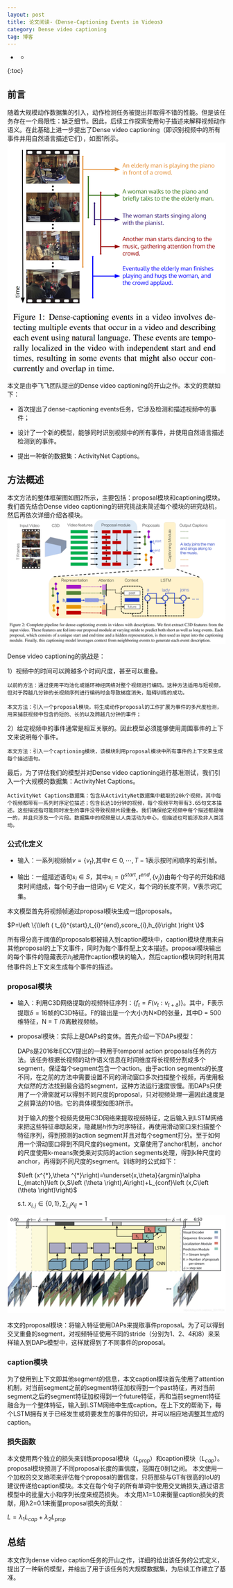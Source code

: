 ```yaml
---
layout: post
title: 论文阅读-《Dense-Captioning Events in Videos》
category: Dense video captioning
tag: 博客
---
```


- *
{:toc}

## 前言

随着大规模动作数据集的引入，动作检测任务被提出并取得不错的性能。但是该任务存在一个局限性：缺乏细节。因此，后续工作探索使用句子描述来解释视频动作语义。在此基础上进一步提出了Dense video captioning（即识别视频中的所有事件并用自然语言描述它们），如图1所示。
![fig1](3_fig1.png)

本文是由李飞飞团队提出的Dense video captioning的开山之作。本文的贡献如下：

- 首次提出了dense-captioning events任务，它涉及检测和描述视频中的事件；

- 设计了一个新的模型，能够同时识别视频中的所有事件，并使用自然语言描述检测到的事件。

- 提出一种新的数据集：ActivityNet Captions。

## 方法概述

本文方法的整体框架图如图2所示，主要包括：proposal模块和captioning模块。我们首先结合Dense video captioning的研究挑战来简述每个模块的研究动机，然后再依次详细介绍各模块。
![fig2](3_fig2.png)

Dense video captioning的挑战是：

1）视频中的时间可以跨越多个时间尺度，甚至可以重叠。

    以前的方法：通过使用平均池化或循环神经网络对整个视频进行编码。这种方法适用与短视频，但对于跨越几分钟的长视频序列进行编码时会导致梯度消失，阻碍训练的成功。

    本文方法：引入一个proposal模块，将生成动作proposal的工作扩展为事件的多尺度检测，用来捕获视频中包含的短的、长的以及跨越几分钟的事件；

2）给定视频中的事件通常是相互关联的。因此模型必须能够使用周围事件的上下文来说明每个事件。

    本文方法：引入一个captioning模块，该模块利用proposal模块中所有事件的上下文来生成每个描述语句。

最后，为了评估我们的模型并对Dense video captioning进行基准测试，我们引入一个大规模的数据集：ActivityNet Captions。

    ActivityNet Captions数据集：包含从ActivityNet数据集中截取的20k个视频，其中每个视频都带有一系列时序定位描述；包含长达10分钟的视频，每个视频平均带有3.65句文本描述。这些描述指可能同时发生的事件没导致视频片段重叠。我们确保给定视频中每个描述都是唯一的，并且只涉及一个片段。数据集中的视频是以人类活动为中心，但描述也可能涉及非人类活动。

### 公式化定义

- 输入：一系列视频帧$v=\left \{v_{t}\right \}$,其中$t\in 0,\cdots ,T-1$表示按时间顺序的索引帧。

- 输出：一组描述语句$s_{i}\in S$，其中$s_{i}=\left ( t^{start},t^{end},\left \{v_{j}\right \}\right )$由每个句子的开始和结束时间组成，每个句子由一组词$v_{j}\in V$定义，每个词的长度不同，V表示词汇集。

本文模型首先将视频帧通过proposal模块生成一组proposals。

$P=\left \{\\left ( t_{i}^{start},t_{i}^{end},score_{i},h_{i}\right )right \}$

所有得分高于阈值的proposals都被输入到caption模块中，caption模块使用来自其他proposal的上下文事件，同时为每个事件配上文本描述。proposal模块输出的每个事件的隐藏表示$h_{i}$被用作caption模块的输入，然后caption模块同时利用其他事件的上下文来生成每个事件的描述。

### proposal模块

- 输入：利用C3D网络提取的视频特征序列：$\left \{f_{t}=F\left ( v_{t}:v_{t+\delta}\right )\right \}$。其中，F表示提取$\delta=16$帧的C3D特征。F的输出是一个大小为N×D的张量，其中D = 500维特征，N = T /δ离散视频帧。

- proposal模块：实际上是DAPs的变体。首先介绍一下DAPs模型：

    DAPs是2016年ECCV提出的一种用于temporal action proposals任务的方法。该任务根据长视频的动作语义信息在时间维度将长视频分割成多个segment，保证每个segment包含一个action。由于action segments的长度不同，在之前的方法中需要设置不同的滑动窗口多次扫描整个视频，再使用极大似然的方法找到最合适的segment，这种方法运行速度很慢。而DAPs只使用了一个滑窗就可以得到不同尺度的proposal，只对视频处理一遍因此速度是之前算法的10倍。它的具体模型如图3所示。

    对于输入的整个视频先使用C3D网络来提取视频特征，之后输入到LSTM网络来把这些特征串联起来，隐藏层$h$作为时序特征，再使用滑动窗口来扫描整个特征序列，得到预测的action segment并且对每个segment打分。至于如何用一个滑动窗口得到不同尺度的segment，文章使用了anchor机制，anchor的尺度使用k-means聚类来对实际的action segments处理，得到k种尺度的anchor，再得到不同尺度的segment。训练时的公式如下：

    $\left (x^{*},\theta ^{*}\right)=\underset{x,\theta}{argmin}\alpha L_{match}\left (x,S\left (\theta \right),A\right)+L_{conf}\left (x,C\left (\theta \right)\right)$

    s.t. $x_{i,j}\in \left \{0,1\right \},\sum_{i,j}x_{ij}=1$

![fig1](3_fig3.png)

本文的proposal模块：将输入特征使用DAPs来提取事件proposal。为了可以得到交叉重叠的segment，对视频特征使用不同的stride（分别为1、2、4和8）来采样输入到DAPs模型中，这样就得到了不同事件的proposal。

### caption模块

为了使用到上下文即其他segment的信息，本文caption模块首先使用了attention机制，对当前segment之前的segment特征加权得到一个past特征，再对当前segment之后的segment特征加权得到一个future特征，再和当前segment特征融合为一个整体特征，输入到LSTM网络中生成caption。在上下文的帮助下，每个LSTM拥有关于已经发生或将要发生的事件的知识，并可以相应地调整其生成的caption。

### 损失函数

本文使用两个独立的损失来训练proposal模块（$L_{prop}$）和caption模块（$L_{cap}$）。 proposal模块预测了不同proposal长度的置信度，范围在0到1之间。 本文使用一个加权的交叉熵项来评估每个proposal的置信度，只将那些与GT有很高的IoU的建议传递给caption模块。本文在每个句子的所有单词中使用交叉熵损失,通过语言模型中的批量大小和序列长度来规范损失。 本文用λ1=1.0来衡量caption损失的贡献，用λ2=0.1来衡量proposal损失的贡献：

$L=\lambda _{1}L_{cap}+\lambda _{2}L_{prop}$


## 总结
本文作为dense video caption任务的开山之作，详细的给出该任务的公式定义，提出了一种新的模型，并给出了用于该任务的大规模数据集，为后续工作建立了基准。
